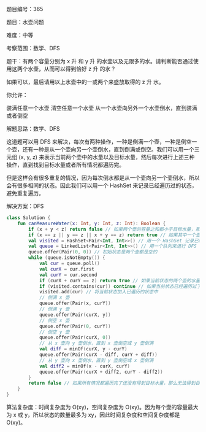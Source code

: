 题目编号：365

题目：水壶问题

难度：中等

考察范围：数学、DFS

题干：有两个容量分别为 x 升 和 y 升 的水壶以及无限多的水。请判断能否通过使用这两个水壶，从而可以得到恰好 z 升 的水？

如果可以，最后请用以上水壶中的一或两个来盛放取得的 z 升 水。

你允许：

装满任意一个水壶
清空任意一个水壶
从一个水壶向另外一个水壶倒水，直到装满或者倒空

解题思路：数学、DFS

这道题可以用 DFS 来解决，每次有两种操作，一种是倒满一个壶，一种是倒空一个壶，还有一种是从一个壶向另一个壶倒水，直到倒满或倒空。我们可以用一个三元组 (x, y, z) 来表示当前两个壶中的水量以及目标水量，然后每次进行上述三种操作，直到找到目标水量或者所有情况都遍历完。

但是这样会有很多重复的情况，因为每次倒水都是从一个壶向另一个壶倒水，所以会有很多相同的状态。因此我们可以用一个 HashSet 来记录已经遍历过的状态，避免重复遍历。

解决方案：DFS

```kotlin
class Solution {
    fun canMeasureWater(x: Int, y: Int, z: Int): Boolean {
        if (x + y < z) return false // 如果两个壶的容量之和都小于目标水量，那么无法得到目标水量
        if (x == z || y == z || x + y == z) return true // 如果其中一个壶的容量等于目标水量，或者两个壶的容量之和等于目标水量，那么可以得到目标水量
        val visited = HashSet<Pair<Int, Int>>() // 用一个 HashSet 记录已经遍历过的状态
        val queue = LinkedList<Pair<Int, Int>>() // 用一个队列来进行 DFS
        queue.offer(Pair(0, 0)) // 初始状态是两个壶都是空的
        while (queue.isNotEmpty()) {
            val cur = queue.poll()
            val curX = cur.first
            val curY = cur.second
            if (curX + curY == z) return true // 如果当前状态的两个壶的水量之和等于目标水量，那么可以得到目标水量
            if (visited.contains(cur)) continue // 如果当前状态已经遍历过了，那么跳过
            visited.add(cur) // 将当前状态加入已遍历的状态中
            // 倒满 x 壶
            queue.offer(Pair(x, curY))
            // 倒满 y 壶
            queue.offer(Pair(curX, y))
            // 倒空 x 壶
            queue.offer(Pair(0, curY))
            // 倒空 y 壶
            queue.offer(Pair(curX, 0))
            // 从 x 壶向 y 壶倒水，直到 x 壶倒空或 y 壶倒满
            val diff = minOf(curX, y - curY)
            queue.offer(Pair(curX - diff, curY + diff))
            // 从 y 壶向 x 壶倒水，直到 y 壶倒空或 x 壶倒满
            val diff2 = minOf(x - curX, curY)
            queue.offer(Pair(curX + diff2, curY - diff2))
        }
        return false // 如果所有情况都遍历完了还没有得到目标水量，那么无法得到目标水量
    }
}
```

算法复杂度：时间复杂度为 O(xy)，空间复杂度为 O(xy)。因为每个壶的容量最大为 x 或 y，所以状态的数量最多为 xy，因此时间复杂度和空间复杂度都是 O(xy)。